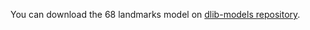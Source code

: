 You can download the 68 landmarks model on [dlib-models repository](https://github.com/davisking/dlib-models).